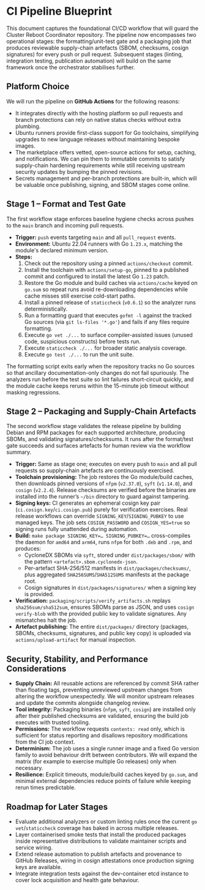 # CI Pipeline Blueprint

This document captures the foundational CI/CD workflow that will guard the
Cluster Reboot Coordinator repository.  The pipeline now encompasses two
operational stages: the formatting/unit-test gate and a packaging job that
produces reviewable supply-chain artefacts (SBOM, checksums, cosign signatures)
for every push or pull request.  Subsequent stages (linting, integration
testing, publication automation) will build on the same framework once the
orchestrator stabilises further.

## Platform Choice

We will run the pipeline on **GitHub Actions** for the following reasons:

- It integrates directly with the hosting platform so pull requests and branch
  protections can rely on native status checks without extra plumbing.
- Ubuntu runners provide first-class support for Go toolchains, simplifying
  upgrades to new language releases without maintaining bespoke images.
- The marketplace offers vetted, open-source actions for setup, caching, and
  notifications.  We can pin them to immutable commits to satisfy supply-chain
  hardening requirements while still receiving upstream security updates by
  bumping the pinned revisions.
- Secrets management and per-branch protections are built-in, which will be
  valuable once publishing, signing, and SBOM stages come online.

## Stage 1 – Format and Test Gate

The first workflow stage enforces baseline hygiene checks across pushes to the
`main` branch and incoming pull requests.

- **Trigger:** `push` events targeting `main` and all `pull_request` events.
- **Environment:** Ubuntu 22.04 runners with Go `1.23.x`, matching the module's
  declared minimum version.
- **Steps:**
  1. Check out the repository using a pinned `actions/checkout` commit.
  2. Install the toolchain with `actions/setup-go`, pinned to a published
     commit and configured to install the latest Go `1.23` patch.
  3. Restore the Go module and build caches via `actions/cache` keyed on
     `go.sum` so repeat runs avoid re-downloading dependencies while cache
     misses still exercise cold-start paths.
  4. Install a pinned release of `staticcheck` (`v0.6.1`) so the analyzer runs
     deterministically.
  5. Run a formatting guard that executes `gofmt -l` against the tracked Go
     sources (via `git ls-files '*.go'`) and fails if any files require
     formatting.
  6. Execute `go vet ./...` to surface compiler-assisted issues (unused code,
     suspicious constructs) before tests run.
  7. Execute `staticcheck ./...` for broader static analysis coverage.
  8. Execute `go test ./...` to run the unit suite.

The formatting script exits early when the repository tracks no Go sources so
that ancillary documentation-only changes do not fail spuriously.  The analyzers
run before the test suite so lint failures short-circuit quickly, and the module
cache keeps reruns within the 15-minute job timeout without masking regressions.

## Stage 2 – Packaging and Supply-Chain Artefacts

The second workflow stage validates the release pipeline by building Debian and
RPM packages for each supported architecture, producing SBOMs, and validating
signatures/checksums.  It runs after the format/test gate succeeds and surfaces
artefacts for human review via the workflow summary.

- **Trigger:** Same as stage one; executes on every push to `main` and all pull
  requests so supply-chain artefacts are continuously exercised.
- **Toolchain provisioning:** The job restores the Go module/build caches,
  then downloads pinned versions of `nfpm`
  (`v2.37.0`), `syft` (`v1.14.0`), and `cosign` (`v2.2.4`).  Release checksums
  are verified before the binaries are installed into the runner’s `~/bin`
  directory to guard against tampering.
- **Signing keys:** CI generates an ephemeral cosign key pair
  (`ci.cosign.key`/`ci.cosign.pub`) purely for verification exercises.  Real
  release workflows can override `SIGNING_KEY`/`SIGNING_PUBKEY` to use managed
  keys.  The job sets `COSIGN_PASSWORD` and `COSIGN_YES=true` so signing runs
  fully unattended during automation.
- **Build:** `make package SIGNING_KEY=… SIGNING_PUBKEY=…` cross-compiles the
  daemon for `amd64` and `arm64`, runs `nfpm` for both `.deb` and `.rpm`, and
  produces:
  - CycloneDX SBOMs via `syft`, stored under `dist/packages/sbom/` with the
    pattern `<artefact>.sbom.cyclonedx-json`.
  - Per-artefact SHA-256/512 manifests in `dist/packages/checksums/`, plus
    aggregated `SHA256SUMS`/`SHA512SUMS` manifests at the package root.
  - Cosign signatures in `dist/packages/signatures/` when a signing key is
    provided.
- **Verification:** `packaging/scripts/verify_artifacts.sh` replays
  `sha256sum/sha512sum`, ensures SBOMs parse as JSON, and uses
  `cosign verify-blob` with the provided public key to validate signatures.  Any
  mismatches halt the job.
- **Artefact publishing:** The entire `dist/packages/` directory (packages,
  SBOMs, checksums, signatures, and public key copy) is uploaded via
  `actions/upload-artifact` for manual inspection.

## Security, Stability, and Performance Considerations

- **Supply Chain:** All reusable actions are referenced by commit SHA rather than
  floating tags, preventing unreviewed upstream changes from altering the
  workflow unexpectedly.  We will monitor upstream releases and update the
  commits alongside changelog review.
- **Tool integrity:** Packaging binaries (`nfpm`, `syft`, `cosign`) are installed
  only after their published checksums are validated, ensuring the build job
  executes with trusted tooling.
- **Permissions:** The workflow requests `contents: read` only, which is
  sufficient for status reporting and disallows repository modifications from
  the CI job context.
- **Determinism:** The job uses a single runner image and a fixed Go version
  family to avoid behaviour drift between contributors.  We will expand the
  matrix (for example to exercise multiple Go releases) only when necessary.
- **Resilience:** Explicit timeouts, module/build caches keyed by `go.sum`, and
  minimal external dependencies reduce points of failure while keeping
  rerun times predictable.

## Roadmap for Later Stages

- Evaluate additional analyzers or custom linting rules once the current
  `go vet`/`staticcheck` coverage has baked in across multiple releases.
- Layer containerised smoke tests that install the produced packages inside
  representative distributions to validate maintainer scripts and service
  wiring.
- Extend release automation to publish artefacts and provenance to GitHub
  Releases, wiring in cosign attestations once production signing keys are
  available.
- Integrate integration tests against the dev-container etcd instance to cover
  lock acquisition and health gate behaviour.
